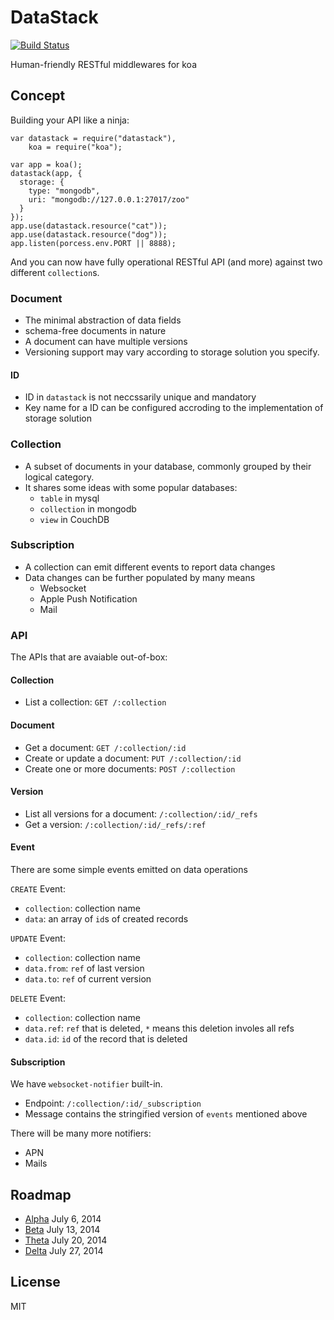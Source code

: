 # DataStack

[![Build Status](https://travis-ci.org/RobinQu/datastack.svg?branch=master)](https://travis-ci.org/RobinQu/datastack)

Human-friendly RESTful middlewares for koa

## Concept

Building your API like a ninja:


    var datastack = require("datastack"),
        koa = require("koa");

    var app = koa();
    datastack(app, {
      storage: {
        type: "mongodb",
        uri: "mongodb://127.0.0.1:27017/zoo"
      }
    });
    app.use(datastack.resource("cat"));
    app.use(datastack.resource("dog"));
    app.listen(porcess.env.PORT || 8888);


And you can now have fully operational RESTful API (and more) against two different `collection`s.


### Document

* The minimal abstraction of data fields
* schema-free documents in nature
* A document can have multiple versions
* Versioning support may vary according to storage solution you specify.


#### ID

* ID in `datastack` is not neccssarily unique and mandatory
* Key name for a ID can be configured accroding to the implementation of storage solution

### Collection

* A subset of documents in your database, commonly grouped by their logical category.
* It shares some ideas with some popular databases:
  * `table` in mysql
  * `collection` in mongodb
  * `view` in CouchDB

### Subscription

* A collection can emit different events to report data changes
* Data changes can be further populated by many means
  * Websocket
  * Apple Push Notification
  * Mail

### API

The APIs that are avaiable out-of-box:

#### Collection

* List a collection: `GET /:collection`

#### Document

* Get a document: `GET /:collection/:id`
* Create or update a document: `PUT /:collection/:id`
* Create one or more documents: `POST /:collection`

#### Version

* List all versions for a document: `/:collection/:id/_refs`
* Get a version: `/:collection/:id/_refs/:ref`

#### Event

There are some simple events emitted on data operations

`CREATE` Event:

* `collection`: collection name
* `data`: an array of `id`s of created records

`UPDATE` Event:

* `collection`: collection name
* `data.from`: `ref` of last version
* `data.to`: `ref` of current version

`DELETE` Event:

* `collection`: collection name
* `data.ref`: `ref` that is deleted, `*` means this deletion involes all refs
* `data.id`: `id` of the record that is deleted

#### Subscription

We have `websocket-notifier` built-in.

* Endpoint: `/:collection/:id/_subscription`
* Message contains the stringified version of `events` mentioned above

There will be many more notifiers:

* APN
* Mails

## Roadmap

* [Alpha](https://github.com/RobinQu/datastack/issues?milestone=1&state=open) July 6, 2014
* [Beta](https://github.com/RobinQu/datastack/issues?milestone=2&state=open) July 13, 2014
* [Theta](https://github.com/RobinQu/datastack/issues?milestone=3&state=open) July 20, 2014
* [Delta](https://github.com/RobinQu/datastack/issues?milestone=4&state=open) July 27, 2014

## License

MIT
